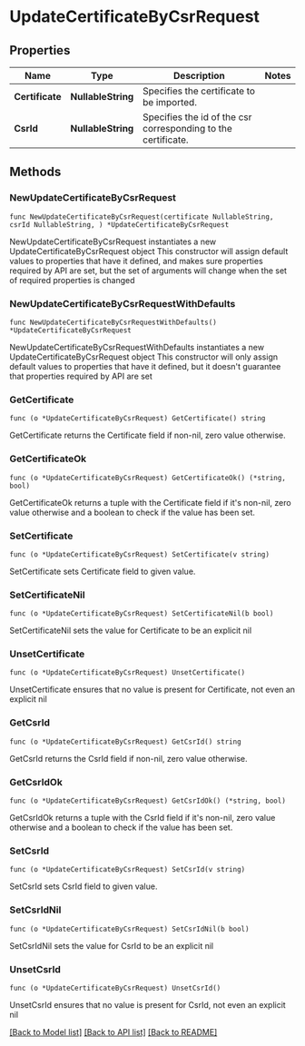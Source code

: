 # UpdateCertificateByCsrRequest

## Properties

Name | Type | Description | Notes
------------ | ------------- | ------------- | -------------
**Certificate** | **NullableString** | Specifies the certificate to be imported. | 
**CsrId** | **NullableString** | Specifies the id of the csr corresponding to the certificate. | 

## Methods

### NewUpdateCertificateByCsrRequest

`func NewUpdateCertificateByCsrRequest(certificate NullableString, csrId NullableString, ) *UpdateCertificateByCsrRequest`

NewUpdateCertificateByCsrRequest instantiates a new UpdateCertificateByCsrRequest object
This constructor will assign default values to properties that have it defined,
and makes sure properties required by API are set, but the set of arguments
will change when the set of required properties is changed

### NewUpdateCertificateByCsrRequestWithDefaults

`func NewUpdateCertificateByCsrRequestWithDefaults() *UpdateCertificateByCsrRequest`

NewUpdateCertificateByCsrRequestWithDefaults instantiates a new UpdateCertificateByCsrRequest object
This constructor will only assign default values to properties that have it defined,
but it doesn't guarantee that properties required by API are set

### GetCertificate

`func (o *UpdateCertificateByCsrRequest) GetCertificate() string`

GetCertificate returns the Certificate field if non-nil, zero value otherwise.

### GetCertificateOk

`func (o *UpdateCertificateByCsrRequest) GetCertificateOk() (*string, bool)`

GetCertificateOk returns a tuple with the Certificate field if it's non-nil, zero value otherwise
and a boolean to check if the value has been set.

### SetCertificate

`func (o *UpdateCertificateByCsrRequest) SetCertificate(v string)`

SetCertificate sets Certificate field to given value.


### SetCertificateNil

`func (o *UpdateCertificateByCsrRequest) SetCertificateNil(b bool)`

 SetCertificateNil sets the value for Certificate to be an explicit nil

### UnsetCertificate
`func (o *UpdateCertificateByCsrRequest) UnsetCertificate()`

UnsetCertificate ensures that no value is present for Certificate, not even an explicit nil
### GetCsrId

`func (o *UpdateCertificateByCsrRequest) GetCsrId() string`

GetCsrId returns the CsrId field if non-nil, zero value otherwise.

### GetCsrIdOk

`func (o *UpdateCertificateByCsrRequest) GetCsrIdOk() (*string, bool)`

GetCsrIdOk returns a tuple with the CsrId field if it's non-nil, zero value otherwise
and a boolean to check if the value has been set.

### SetCsrId

`func (o *UpdateCertificateByCsrRequest) SetCsrId(v string)`

SetCsrId sets CsrId field to given value.


### SetCsrIdNil

`func (o *UpdateCertificateByCsrRequest) SetCsrIdNil(b bool)`

 SetCsrIdNil sets the value for CsrId to be an explicit nil

### UnsetCsrId
`func (o *UpdateCertificateByCsrRequest) UnsetCsrId()`

UnsetCsrId ensures that no value is present for CsrId, not even an explicit nil

[[Back to Model list]](../README.md#documentation-for-models) [[Back to API list]](../README.md#documentation-for-api-endpoints) [[Back to README]](../README.md)


